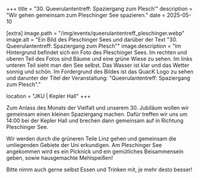 +++
title = "30. Queerulanten­treff: Spaziergang zum Plesch’"
description = "Wir gehen gemeinsam zum Pleschinger See spazieren."
date = 2025-05-10

[extra]
image.path = "/img/events/queerulantentreff_pleschinger.webp"
image.alt = "Ein Bild des Pleschinger Sees und darüber der Text \"30. Queerulantentreff: Spaziergang zum Plesch\""
image.description = "Im Hintergrund befindet sich ein Foto des Pleschinger Sees. Im rechten und oberen Teil des Fotos sind Bäume und eine grüne Wiese zu sehen. Im links unteren Teil sieht man den See selbst. Das Wasser ist klar und das Wetter sonnig und schön. Im Fordergrund des Bildes ist das QuacK Logo zu sehen und darunter der Titel der Veranstaltung: \"Queerulantentreff: Spaziergang zum Plesch\"."

location = "JKU | Kepler Hall"
+++

Zum Anlass des Monats der Vielfalt und unserem 30. Jubiläum wollen wir gemeinsam einen kleinen Spaziergang machen. Dafür treffen wir uns um 14:00 bei der Kepler Hall und brechen dann gemeinsam auf in Richtung Pleschinger See.

Wir werden durch die grüneren Teile Linz gehen und gemeinsam die umliegenden Gebiete der Uni erkundigen. Am Pleschinger See angekommen wird es ein Picknick und ein gemütliches Beisammensein geben, sowie hausgemachte Mehlspeißen!

Bitte nimm auch gerne selbst Essen und Trinken mit, je mehr desto besser!
